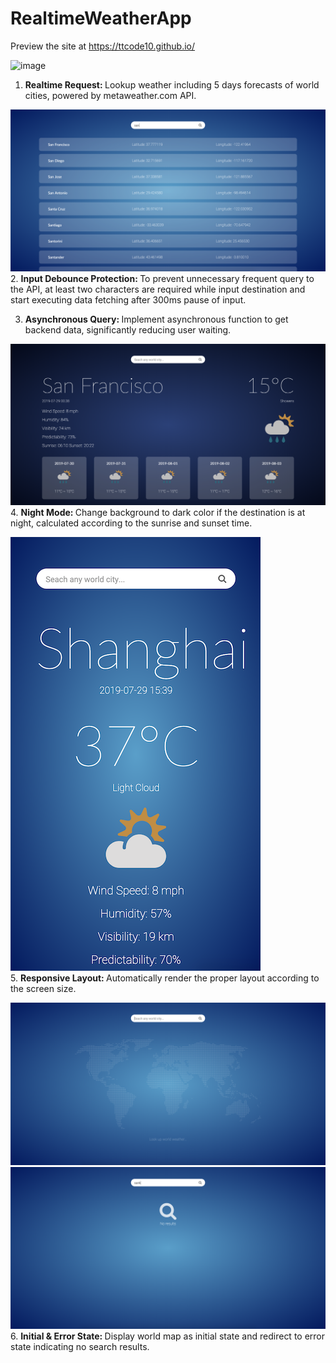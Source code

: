 # RealtimeWeatherApp
Preview the site at https://ttcode10.github.io/

![image](http://github.com/ttcode10/ttcode10.github.io/readme-img/day-mode.png)<br>
1. <strong>Realtime Request: </strong>Lookup weather including 5 days forecasts of world cities, powered by metaweather.com API.

![image](http://github.com/ttcode10/ttcode10.github.io/raw/master/readme-img/search-results.png)<br>
2. <strong>Input Debounce Protection: </strong>To prevent unnecessary frequent query to the API, at least two characters are required while input destination and start executing data fetching after 300ms pause of input.

3. <strong>Asynchronous Query: </strong>Implement asynchronous function to get backend data, significantly reducing user waiting.

![image](http://github.com/ttcode10/ttcode10.github.io/raw/master/readme-img/night-mode.png)<br>
4. <strong>Night Mode: </strong>Change background to dark color if the destination is at night, calculated according to the sunrise and sunset time.

![image](http://github.com/ttcode10/ttcode10.github.io/raw/master/readme-img/responsive.png)<br>
5. <strong>Responsive Layout: </strong>Automatically render the proper layout according to the screen size.

![image](http://github.com/ttcode10/ttcode10.github.io/raw/master/readme-img/init.png)<br>
![image](http://github.com/ttcode10/ttcode10.github.io/raw/master/readme-img/no-results.png)<br>
6. <strong>Initial & Error State: </strong>Display world map as initial state and redirect to error state indicating no search results.
